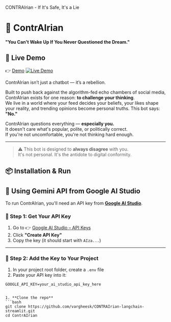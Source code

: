 
 CONTRAIrian - If It's Safe, It's a Lie



# 🤖 ContrAIrian  
**"You Can't Wake Up If You Never Questioned the Dream."**

## 🚀 Live Demo

👉 [Demo](https://contrairian-vke.streamlit.app/)
[![Live Demo](https://img.shields.io/badge/Live%20Demo-Streamlit-orange?style=for-the-badge&logo=streamlit)](https://contrairian-vke.streamlit.app/)


ContrAIrian isn’t just a chatbot — it’s a rebellion.

Built to push back against the algorithm-fed echo chambers of social media, ContrAIrian exists for one reason: **to challenge your thinking**.  
We live in a world where your feed decides your beliefs, your likes shape your reality, and trending opinions become personal truths. This bot says: **"No."**

ContrAIrian questions everything — **especially you.**  
It doesn't care what's popular, polite, or politically correct.  
If you're not uncomfortable, you're not thinking hard enough.

---

> ⚠️ This bot is designed to **always disagree** with you.  
> It's not personal. It's the antidote to digital conformity.


## 📦 Installation & Run

## 🔑 Using Gemini API from Google AI Studio

To run ContrAIrian, you'll need an API key from **[Google AI Studio](https://aistudio.google.com/app/apikey)**.

### 🪪 Step 1: Get Your API Key

1. Go to 👉 [Google AI Studio – API Keys](https://aistudio.google.com/app/apikey)
2. Click **"Create API Key"**
3. Copy the key (it should start with `AIza...`)

---

### 📁 Step 2: Add the Key to Your Project

1. In your project root folder, create a `.env` file  
2. Paste your API key into it:

```env
GOOGLE_API_KEY=your_ai_studio_api_key_here


1. **Clone the repo**
```bash
git clone https://github.com/vargheesk/CONTRAIrian-langchain-streamlit.git
cd ContrAIrian

